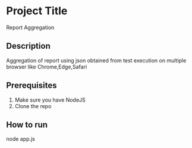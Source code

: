 # Project Title
Report Aggregation

## Description
Aggregation of report using json obtained from test execution on multiple browser like Chrome,Edge,Safari

## Prerequisites
1) Make sure you have NodeJS
2) Clone the repo

## How to run
node app.js